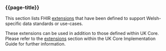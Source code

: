### {{page-title}}
This section lists FHIR [extensions](https://hl7.org/fhir/R4/extensibility.html) that have been defined to support Welsh-specific data standards or use-cases.

These extensions can be used in addition to those defined within UK Core. Please refer to the [extensions](https://simplifier.net/guide/UK-Core-Implementation-Guide/Home/ProfilesandExtensions?version=current) section within the UK Core Implementation Guide for further information.
